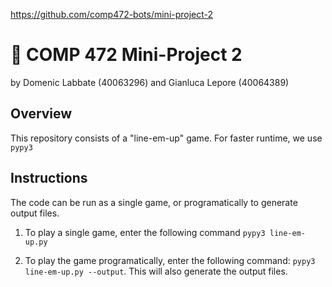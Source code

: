https://github.com/comp472-bots/mini-project-2

# 🧠 COMP 472 Mini-Project 2

by Domenic Labbate (40063296) and Gianluca Lepore (40064389)

## Overview

This repository consists of a "line-em-up" game. For faster runtime, we use `pypy3`

## Instructions

The code can be run as a single game, or programatically to generate output files.

1. To play a single game, enter the following command `pypy3 line-em-up.py`

2. To play the game programatically, enter the following command: `pypy3 line-em-up.py --output`. This will
   also generate the output files.
